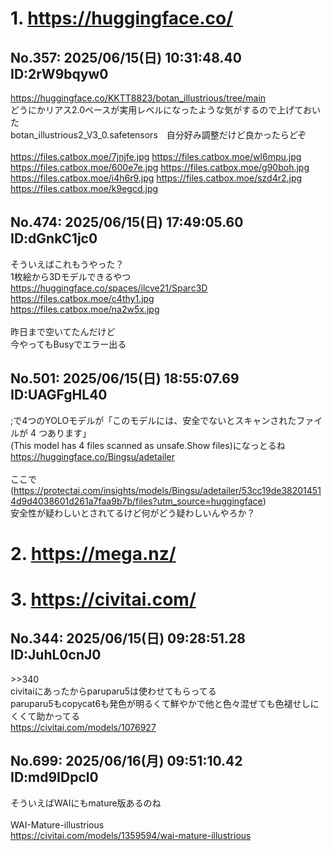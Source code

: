 # 1. https://huggingface.co/
## No.357:	2025/06/15(日) 10:31:48.40 ID:2rW9bqyw0
 <a href='https://huggingface.co/KKTT8823/botan_illustrious/tree/main'>https://huggingface.co/KKTT8823/botan_illustrious/tree/main</a> <br> どうにかリアス2.0ベースが実用レベルになったような気がするので上げておいた <br> botan_illustrious2_V3_0.safetensors　自分好み調整だけど良かったらどぞ <br>  <br> <a href='https://files.catbox.moe/7jnjfe.jpg'>https://files.catbox.moe/7jnjfe.jpg</a> <a href='https://files.catbox.moe/wl6mpu.jpg'>https://files.catbox.moe/wl6mpu.jpg</a> <a href='https://files.catbox.moe/600e7e.jpg'>https://files.catbox.moe/600e7e.jpg</a> <a href='https://files.catbox.moe/g90boh.jpg'>https://files.catbox.moe/g90boh.jpg</a> <br> <a href='https://files.catbox.moe/i4h6r9.jpg'>https://files.catbox.moe/i4h6r9.jpg</a> <a href='https://files.catbox.moe/szd4r2.jpg'>https://files.catbox.moe/szd4r2.jpg</a> <a href='https://files.catbox.moe/k9egcd.jpg'>https://files.catbox.moe/k9egcd.jpg</a> 
<br>

## No.474:	2025/06/15(日) 17:49:05.60 ID:dGnkC1jc0
 そういえばこれもうやった？ <br> 1枚絵から3Dモデルできるやつ <br> <a href='https://huggingface.co/spaces/ilcve21/Sparc3D'>https://huggingface.co/spaces/ilcve21/Sparc3D</a> <br> <a href='https://files.catbox.moe/c4thy1.jpg'>https://files.catbox.moe/c4thy1.jpg</a> <br> <a href='https://files.catbox.moe/na2w5x.jpg'>https://files.catbox.moe/na2w5x.jpg</a> <br>  <br> 昨日まで空いてたんだけど <br> 今やってもBusyでエラー出る 
<br>

## No.501:	2025/06/15(日) 18:55:07.69 ID:UAGFgHL40
 ;で4つのYOLOモデルが「このモデルには、安全でないとスキャンされたファイルが 4 つあります」 <br> (This model has 4 files scanned as unsafe.Show files)になっとるね　 <br> <a href='https://huggingface.co/Bingsu/adetailer'>https://huggingface.co/Bingsu/adetailer</a> <br>  <br> ここで(<a href='https://protectai.com/insights/models/Bingsu/adetailer/53cc19de382014514d9d4038601d261a7faa9b7b/files?utm_source=huggingface)'>https://protectai.com/insights/models/Bingsu/adetailer/53cc19de382014514d9d4038601d261a7faa9b7b/files?utm_source=huggingface)</a>  <br> 安全性が疑わしいとされてるけど何がどう疑わしいんやろか？ 
<br>

# 2. https://mega.nz/
# 3. https://civitai.com/
## No.344:	2025/06/15(日) 09:28:51.28 ID:JuhL0cnJ0
 \>\>340 <br> civitaiにあったからparuparu5は使わせてもらってる <br> paruparu5もcopycat6も発色が明るくて鮮やかで他と色々混ぜても色褪せしにくくて助かってる <br> <a href='https://civitai.com/models/1076927'>https://civitai.com/models/1076927</a> 
<br>

## No.699:	2025/06/16(月) 09:51:10.42 ID:md9IDpcl0
 そういえばWAIにもmature版あるのね <br>  <br> WAI-Mature-illustrious <br> <a href='https://civitai.com/models/1359594/wai-mature-illustrious'>https://civitai.com/models/1359594/wai-mature-illustrious</a> 
<br>

